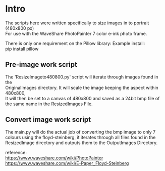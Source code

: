 # Intro

The scripts here were written specifically to size images in to portrait (480x800 px)  
For use with the WaveShare PhotoPainter 7 color e-ink photo frame.

There is only one requirement on the Pillow library:
Example install:  
pip install pillow

## Pre-image work script

The 'ResizeImageto480800.py' script will iterate through images found in the   
OriginalImages directory. It will scale the image keeping the aspect within 480x800,  
It will then be set to a canvas of 480x800 and saved as a 24bit bmp file of the same name
in the ResizedImages File.

## Convert image work script 
The main.py will do the actual job of converting the bmp image to only 7 colours using the
floyd-steinberg, it iterates through all files found in the ResizedImage directory and
outputs them to the OutputImages Directory.  

reference:  
https://www.waveshare.com/wiki/PhotoPainter  
https://www.waveshare.com/wiki/E-Paper_Floyd-Steinberg
